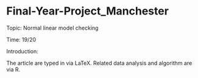 # Final-Year-Project_Manchester

Topic: Normal linear model checking

Time: 19/20

Introduction: 

The article are typed in via LaTeX. Related data analysis and algorithm are via R. 


